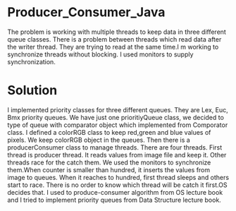 # Producer_Consumer_Java

The problem is working with multiple threads to keep data in three different queue classes. There is a problem between threads which read data after the writer thread. They are trying to read at the same time.I m working to synchronize threads without blocking. I used monitors to supply synchronization.

# Solution

I implemented priority classes for three different queues. They are Lex, Euc, Bmx priority queues. We have just one prioritiyQueue class, we decided to type of queue with comparator object which implemented from Comporator class. I defined a colorRGB class to keep red,green and blue values of pixels. We keep colorRGB object in the queues. Then there is a producerConsumer class to manage threads. There are four threads. First thread is producer thread. It reads values from image file and keep it. Other threads race for the catch them. We used the monitors to synchronize them.When counter is smaller than hundred, it inserts the values from image to queues. When it reaches to hundred, first thread sleeps and others start to race. There is no order to know which thread will be catch it first.OS decides that. I used to produce-consumer algorithm from OS lecture book and I tried to implement priority queues from Data Structure lecture book.

